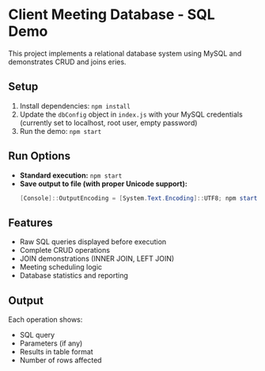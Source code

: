 # Client Meeting Database - SQL Demo


This project implements a relational database system using MySQL and demonstrates CRUD and joins eries.

## Setup

1. Install dependencies: `npm install`
2. Update the `dbConfig` object in `index.js` with your MySQL credentials (currently set to localhost, root user, empty password)
3. Run the demo: `npm start`

## Run Options

- **Standard execution:** `npm start`
- **Save output to file (with proper Unicode support):** 
  ```powershell
  [Console]::OutputEncoding = [System.Text.Encoding]::UTF8; npm start | Out-File -FilePath "SQL_Demo_Output.txt" -Encoding UTF8 -Width 200
  ```

## Features

- Raw SQL queries displayed before execution
- Complete CRUD operations
- JOIN demonstrations (INNER JOIN, LEFT JOIN)
- Meeting scheduling logic
- Database statistics and reporting

## Output

Each operation shows:
- SQL query
- Parameters (if any)
- Results in table format
- Number of rows affected


